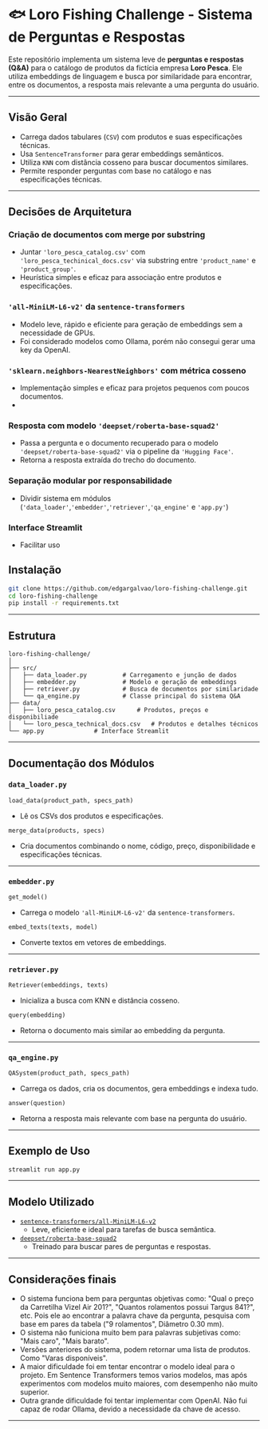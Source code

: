 # 🐟 Loro Fishing Challenge - Sistema de Perguntas e Respostas

Este repositório implementa um sistema leve de **perguntas e respostas (Q&A)** para o catálogo de produtos da fictícia empresa **Loro Pesca**. Ele utiliza embeddings de linguagem e busca por similaridade para encontrar, entre os documentos, a resposta mais relevante a uma pergunta do usuário.

---

## Visão Geral

- Carrega dados tabulares (`CSV`) com produtos e suas especificações técnicas.
- Usa `SentenceTransformer` para gerar embeddings semânticos.
- Utiliza `KNN` com distância cosseno para buscar documentos similares.
- Permite responder perguntas com base no catálogo e nas especificações técnicas.

---
## Decisões de Arquitetura
### Criação de documentos com merge por substring
- Juntar `'loro_pesca_catalog.csv'` com `'loro_pesca_techinical_docs.csv'` via substring entre `'product_name'` e `'product_group'`.
- Heurística simples e eficaz para associação entre produtos e especificações.

### `'all-MiniLM-L6-v2'` da `sentence-transformers`
- Modelo leve, rápido e eficiente para geração de embeddings sem a necessidade de GPUs.
- Foi considerado modelos como Ollama, porém não consegui gerar uma key da OpenAI.

### `'sklearn.neighbors-NearestNeighbors'` com métrica cosseno
- Implementação simples e eficaz para projetos pequenos com poucos documentos.
- 
### Resposta com modelo `'deepset/roberta-base-squad2'`
- Passa a pergunta e o documento recuperado para o modelo `'deepset/roberta-base-squad2'` via o pipeline da `'Hugging Face'`.
- Retorna a resposta extraída do trecho do documento.


### Separação modular por responsabilidade
- Dividir sistema em módulos (`'data_loader'`,`'embedder'`,`'retriever'`,`'qa_engine'` e `'app.py'`)

### Interface Streamlit
- Facilitar uso

## Instalação

```bash
git clone https://github.com/edgargalvao/loro-fishing-challenge.git
cd loro-fishing-challenge
pip install -r requirements.txt
```

---

## Estrutura

```
loro-fishing-challenge/
│
├── src/
│   ├── data_loader.py     		# Carregamento e junção de dados
│   ├── embedder.py        		# Modelo e geração de embeddings
│   ├── retriever.py       		# Busca de documentos por similaridade
│   └── qa_engine.py       		# Classe principal do sistema Q&A
├── data/
│   ├── loro_pesca_catalog.csv		# Produtos, preços e disponibiliade	
│   └── loro_pesca_technical_docs.csv	# Produtos e detalhes técnicos
└── app.py				# Interface Streamlit

```

---

## Documentação dos Módulos

### `data_loader.py`

```python
load_data(product_path, specs_path)
```
- Lê os CSVs dos produtos e especificações.

```python
merge_data(products, specs)
```
- Cria documentos combinando o nome, código, preço, disponibilidade e especificações técnicas.

---

### `embedder.py`

```python
get_model()
```
- Carrega o modelo `'all-MiniLM-L6-v2'` da `sentence-transformers`.

```python
embed_texts(texts, model)
```
- Converte textos em vetores de embeddings.

---

### `retriever.py`

```python
Retriever(embeddings, texts)
```
- Inicializa a busca com KNN e distância cosseno.

```python
query(embedding)
```
- Retorna o documento mais similar ao embedding da pergunta.

---

### `qa_engine.py`

```python
QASystem(product_path, specs_path)
```
- Carrega os dados, cria os documentos, gera embeddings e indexa tudo.

```python
answer(question)
```
- Retorna a resposta mais relevante com base na pergunta do usuário.

---

## Exemplo de Uso

```bash
streamlit run app.py
```

---

## Modelo Utilizado

- [`sentence-transformers/all-MiniLM-L6-v2`](https://www.sbert.net/docs/pretrained_models.html)
  - Leve, eficiente e ideal para tarefas de busca semântica.
- [`deepset/roberta-base-squad2`](https://huggingface.co/deepset/roberta-base-squad2)
  - Treinado para buscar pares de perguntas e respostas.


---
## Considerações finais
- O sistema funciona bem para perguntas objetivas como: "Qual o preço da Carretilha Vizel Air 201?", "Quantos rolamentos possui Targus 841?", etc. Pois ele ao encontrar a palavra chave da pergunta, pesquisa com base em pares da tabela ("9 rolamentos", Diâmetro 0.30 mm).
- O sistema não funiciona muito bem para palavras subjetivas como: "Mais caro", "Mais barato".
- Versões anteriores do sistema, podem retornar uma lista de produtos. Como "Varas disponíveis".
- A maior dificuldade foi em tentar encontrar o modelo ideal para o projeto. Em Sentence Transformers temos varios modelos, mas após experimentos com modelos muito maiores, com desempenho não muito superior.
- Outra grande dificuldade foi tentar implementar com OpenAI. Não fui capaz de rodar Ollama, devido a necessidade da chave de acesso.
---

